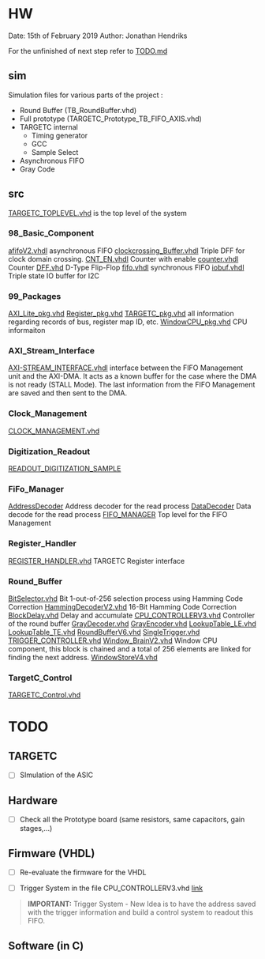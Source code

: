 # HW
Date: 15th of February 2019
Author: Jonathan Hendriks

For the unfinished of next step refer to [TODO.md](TODO.md)

## sim
Simulation files for various parts of the project :
- 	Round Buffer (TB_RoundBuffer.vhd)
- 	Full prototype (TARGETC_Prototype_TB_FIFO_AXIS.vhd)
- 	TARGETC internal
	-	Timing generator
	-	GCC 
	-	Sample Select
-	Asynchronous FIFO
-	Gray Code
	
## src
[TARGETC_TOPLEVEL.vhd](src/TARGETC_TOPLEVEL.vhd) is the top level of the system
### 98_Basic_Component
[afifoV2.vhdl](src/98_Basic_Component/afifoV2.vhdl) asynchronous FIFO
[clockcrossing_Buffer.vhdl](src/98_Basic_Component/clockcrossing_Buffer.vhd) Triple DFF for clock domain crossing.
[CNT_EN.vhdl](src/98_Basic_Component/CNT_EN.vhdl) Counter with enable
[counter.vhdl](src/98_Basic_Component/counter.vhdl) Counter 
[DFF.vhd](src/98_Basic_Component/DFF.vhd) D-Type Flip-Flop
[fifo.vhdl](src/98_Basic_Component/fifo.vhdl) synchronous FIFO
[iobuf.vhdl](src/98_Basic_Component/iobuf.vhd) Triple state IO buffer for I2C

### 99_Packages
[AXI_Lite_pkg.vhd](src/99_Packages/AXI_Lite_pkg.vhd)
[Register_pkg.vhd](src/99_Packages/Register_pkg.vhd)
[TARGETC_pkg.vhd](src/99_Packages/TARGETC_pkg.vhd) all information regarding records of bus, register map ID,  etc.
[WindowCPU_pkg.vhd](src/99_Packages/WindowCPU_pkg.vhd) CPU informaiton

### AXI_Stream_Interface
[AXI-STREAM_INTERFACE.vhdl](src/AXI_Stream_Interface/AXI-STREAM_INTERFACE.vhdl) interface between the FIFO Management unit and the AXI-DMA. It acts as a known buffer for the case where the DMA is not ready (STALL Mode). The last information from the FIFO Management are saved and then sent to the DMA.

### Clock_Management
[CLOCK_MANAGEMENT.vhd](src/Clock_Management/CLOCK_MANAGEMENT.vhd)

### Digitization_Readout
[READOUT_DIGITIZATION_SAMPLE](src/Digitization_Readout/READOUT_DIGITIZATION_SAMPLE.vhd)

### FiFo_Manager
[AddressDecoder](src/FiFo_Manager/AddressDecoder.vhdl) Address decoder for the read process 
[DataDecoder](src/FiFo_Manager/DataDecoder.vhdl) Data decode for the read process
[FIFO_MANAGER](src/FiFo_Manager/FIFO_MANAGER.vhdl) Top level for the FIFO Management

### Register_Handler
[REGISTER_HANDLER.vhd](src/Register_Handler/REGISTER_HANDLER.vhd) TARGETC Register interface

### Round_Buffer
[BitSelector.vhd](src/Round_Buffer/BitSelector.vhd) Bit 1-out-of-256 selection process using Hamming Code Correction 
[HammingDecoderV2.vhd](src/Round_Buffer/HammingDecoderV2.vhd) 16-Bit Hamming Code Correction
[BlockDelay.vhd](src/Round_Buffer/BlockDelay.vhd) Delay and accumulate
[CPU_CONTROLLERV3.vhd](src/Round_Buffer/CPU_CONTROLLERV3.vhd) Controller of the round buffer
[GrayDecoder.vhd](src/Round_Buffer/GrayDecoder.vhd)
[GrayEncoder.vhd](src/Round_Buffer/GrayEncoder.vhd)
[LookupTable_LE.vhd](src/Round_Buffer/LookupTable_LE.vhd)
[LookupTable_TE.vhd](src/Round_Buffer/LookupTable_TE.vhd)
[RoundBufferV6.vhd](src/Round_Buffer/RoundBufferV6.vhd)
[SingleTrigger.vhd](src/Round_Buffer/SingleTrigger.vhd)
[TRIGGER_CONTROLLER.vhd](src/Round_Buffer/TRIGGER_CONTROLLER.vhd)
[Window_BrainV2.vhd](src/Round_Buffer/Window_BrainV2.vhd) Window CPU component, this block is chained and a total of 256 elements are linked for finding the next address.
[WindowStoreV4.vhd](src/Round_Buffer/WindowStoreV4.vhd)

### TargetC_Control
[TARGETC_Control.vhd](src/TargetC_Control/TARGETC_Control.vhd)

# TODO

## TARGETC
- [ ] SImulation of the ASIC

## Hardware
- [ ] Check all the Prototype board (same resistors, same capacitors, gain stages,...)

## Firmware (VHDL)
- [ ] Re-evaluate the firmware for the VHDL
- [ ] Trigger System in the file CPU_CONTROLLERV3.vhd [link](hw/src/Round_Buffer/CPU_CONTROLLERV3.vhd)


> **IMPORTANT:**
> Trigger System - New Idea is to have the address saved with the trigger information and build a control system to readout this FIFO.

## Software (in C)

